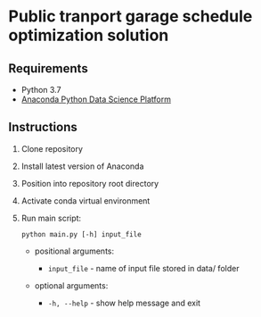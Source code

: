 # Public tranport garage schedule optimization solution

## Requirements
- Python 3.7
- [Anaconda Python Data Science Platform](https://www.anaconda.com/download/)

## Instructions
1. Clone repository
2. Install latest version of Anaconda
3. Position into repository root directory
4. Activate conda virtual environment
5. Run main script:
    
    `python main.py [-h] input_file`

    - positional arguments:
        - `input_file` - name of input file stored in data/ folder

    - optional arguments:
        - `-h, --help` - show help message and exit
